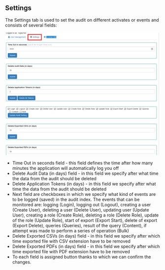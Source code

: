 Settings
--------

The Settings tab is used to set the audit on different activates or events 
and consists of several fields:

![](/./media/media/image60_js.png)

-   Time Out in seconds field - this field defines the time after how
    many minutes the application will automatically log you off
-   Delete Audit Data (in days) field - in this field we specify after
    what time the data from the audit should be deleted
-   Delete Application Tokens (in days) - in this field we specify
    after what time the data from the audit should be deleted
-   Next field are checkboxes in which we specify what kind of events
    are to be logged (saved) in the audit index. The events that can be
    monitored are: logging (Login), logging out (Logout), creating a
    user (Create User), deleting a user (Delete User), updating user
    (Update User), creating a role (Create Role), deleting a role
    (Delete Role), update of the role (Update Role), start of export
    (Export Start), delete of export (Export Delete), queries (Queries),
    result of the query (Content), if attempt was made to perform a
    series of operation (Bulk)
-   Delete Exported CSVs (in days) field - in this field we specify
    after which time exported file with CSV extension have to be removed
-   Delete Exported PDFs (in days) field - in this field we specify
    after which time exported file with PDF extension have to be removed
-   To each field is assigned button thanks to which we can confirm the
    changes.
